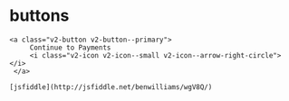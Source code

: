 # buttons
   
```
<a class="v2-button v2-button--primary">
     Continue to Payments
     <i class="v2-icon v2-icon--small v2-icon--arrow-right-circle"></i>
 </a>
```
    
    [jsfiddle](http://jsfiddle.net/benwilliams/wgV8Q/)
